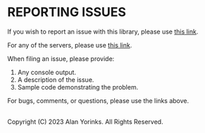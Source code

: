 # REPORTING ISSUES

If you wish to report an issue with this library, please use
[this link](https://github.com/MrYsLab/telemetrix-uno-r4/issues).

For any of the servers, please use
[this link](https://github.com/MrYsLab/Telemetrix4UnoR4/issuess).

When filing an issue, please provide:

1. Any console output.
2. A description of the issue.
3. Sample code demonstrating the problem.

For bugs, comments, or questions, please use the links above.
<br>
<br>



Copyright (C) 2023 Alan Yorinks. All Rights Reserved.